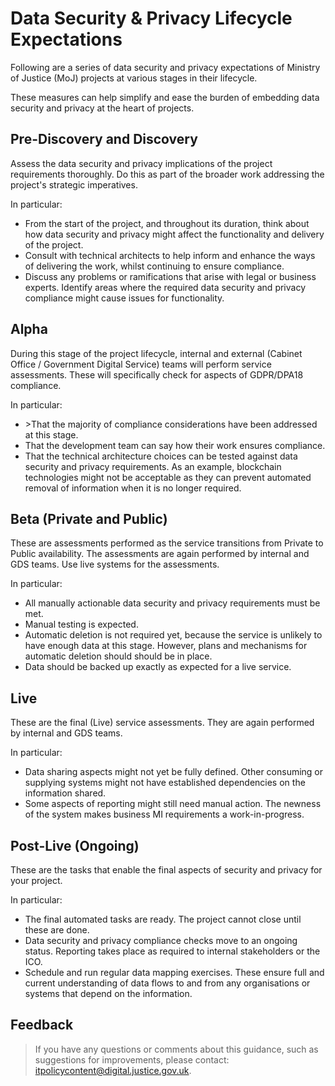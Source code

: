# Data Security & Privacy Lifecycle Expectations

Following are a series of data security and privacy expectations of Ministry of Justice \(MoJ\) projects at various stages in their lifecycle.

These measures can help simplify and ease the burden of embedding data security and privacy at the heart of projects.

## Pre-Discovery and Discovery

Assess the data security and privacy implications of the project requirements thoroughly. Do this as part of the broader work addressing the project's strategic imperatives.

In particular:

-   From the start of the project, and throughout its duration, think about how data security and privacy might affect the functionality and delivery of the project.
-   Consult with technical architects to help inform and enhance the ways of delivering the work, whilst continuing to ensure compliance.
-   Discuss any problems or ramifications that arise with legal or business experts. Identify areas where the required data security and privacy compliance might cause issues for functionality.

## Alpha

During this stage of the project lifecycle, internal and external \(Cabinet Office / Government Digital Service\) teams will perform service assessments. These will specifically check for aspects of GDPR/DPA18 compliance.

In particular:

-   \>That the majority of compliance considerations have been addressed at this stage.
-   That the development team can say how their work ensures compliance.
-   That the technical architecture choices can be tested against data security and privacy requirements. As an example, blockchain technologies might not be acceptable as they can prevent automated removal of information when it is no longer required.

## Beta \(Private and Public\)

These are assessments performed as the service transitions from Private to Public availability. The assessments are again performed by internal and GDS teams. Use live systems for the assessments.

In particular:

-   All manually actionable data security and privacy requirements must be met.
-   Manual testing is expected.
-   Automatic deletion is not required yet, because the service is unlikely to have enough data at this stage. However, plans and mechanisms for automatic deletion should should be in place.
-   Data should be backed up exactly as expected for a live service.

## Live

These are the final \(Live\) service assessments. They are again performed by internal and GDS teams.

In particular:

-   Data sharing aspects might not yet be fully defined. Other consuming or supplying systems might not have established dependencies on the information shared.
-   Some aspects of reporting might still need manual action. The newness of the system makes business MI requirements a work-in-progress.

## Post-Live \(Ongoing\)

These are the tasks that enable the final aspects of security and privacy for your project.

In particular:

-   The final automated tasks are ready. The project cannot close until these are done.
-   Data security and privacy compliance checks move to an ongoing status. Reporting takes place as required to internal stakeholders or the ICO.
-   Schedule and run regular data mapping exercises. These ensure full and current understanding of data flows to and from any organisations or systems that depend on the information.

## Feedback

> If you have any questions or comments about this guidance, such as suggestions for improvements, please contact: [itpolicycontent@digital.justice.gov.uk](mailto:itpolicycontent@digital.justice.gov.uk).

